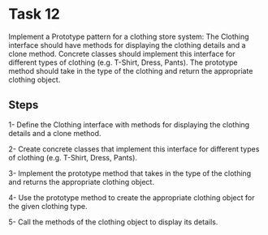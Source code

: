 # Task 12

Implement a Prototype pattern for a clothing store system: The Clothing interface should have methods for displaying the clothing details and a clone method.
Concrete classes should implement this interface for different types of clothing (e.g. T-Shirt, Dress, Pants).
The prototype method should take in the type of the clothing and return the appropriate clothing object.

## Steps

1- Define the Clothing interface with methods for displaying the clothing details and a clone method.

2- Create concrete classes that implement this interface for different types of clothing (e.g. T-Shirt, Dress, Pants).

3- Implement the prototype method that takes in the type of the clothing and returns the appropriate clothing object.

4- Use the prototype method to create the appropriate clothing object for the given clothing type.

5- Call the methods of the clothing object to display its details.
